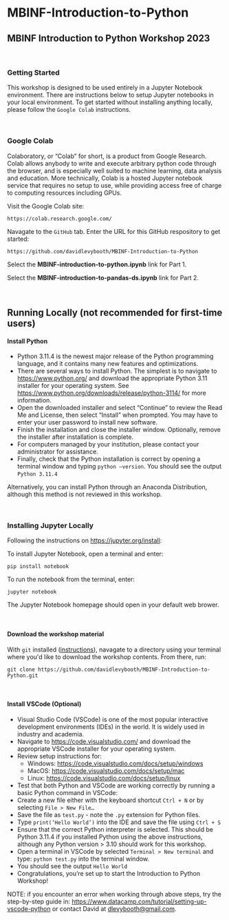 # MBINF-Introduction-to-Python

## MBINF Introduction to Python Workshop 2023

</br>

### Getting Started

This workshop is designed to be used entirely in a Jupyter Notebook environment. There are instructions below to setup Jupyter notebooks in your local environment. To get started without installing anything locally, please follow the `Google Colab` instructions. 

</br>

### Google Colab

Colaboratory, or “Colab” for short, is a product from Google Research. Colab allows anybody to write and execute arbitrary python code through the browser, and is especially well suited to machine learning, data analysis and education. More technically, Colab is a hosted Jupyter notebook service that requires no setup to use, while providing access free of charge to computing resources including GPUs.

Visit the Google Colab site:

```
https://colab.research.google.com/ 
```

Navagate to the `GitHub` tab. Enter the URL for this GitHub respository to get started: 

```
https://github.com/davidlevybooth/MBINF-Introduction-to-Python
```

Select the **MBINF-introduction-to-python.ipynb** link for Part 1. 

Select the **MBINF-introduction-to-pandas-ds.ipynb** link for Part 2. 

</br>

## Running Locally (not recommended for first-time users)

#### Install Python

- Python 3.11.4 is the newest major release of the Python programming language, and it contains many new features and optimizations.
- There are several ways to install Python. The simplest is to navigate to https://www.python.org/ and download the appropriate Python 3.11 installer for your operating system. See https://www.python.org/downloads/release/python-3114/ for more information. 
- Open the downloaded installer and select “Continue” to review the Read Me and License, then select “Install” when prompted. You may have to enter your user password to install new software. 
- Finish the installation and close the installer window. Optionally, remove the installer after installation is complete. 
- For computers managed by your institution, please contact your administrator for assistance. 
- Finally, check that the Python installation is correct by opening a terminal window and typing `python –version`. You should see the output `Python 3.11.4` 

Alternatively, you can install Python through an Anaconda Distribution, although this method is not reviewed in this workshop. 

</br>

### Installing Jupyter Locally

Following the instructions on https://jupyter.org/install:

To install Jupyter Notebook, open a terminal and enter:

```
pip install notebook
```

To run the notebook from the terminal, enter:

```
jupyter notebook
```

The Jupyter Notebook homepage should open in your default web brower. 

</br>

#### Download the workshop material

With `git` installed ([instructions](https://git-scm.com/book/en/v2/Getting-Started-Installing-Git)), navagate to a directory using your terminal where you'd like to download the workshop contents. From there, run: 

```
git clone https://github.com/davidlevybooth/MBINF-Introduction-to-Python.git
```

</br>

#### Install VSCode (Optional)
- Visual Studio Code (VSCode) is one of the most popular interactive development environments (IDEs) in the world. It is widely used in industry and academia. 
- Navigate to https://code.visualstudio.com/ and download the appropriate VSCode installer for your operating system. 
- Review setup instructions for:
    - Windows: https://code.visualstudio.com/docs/setup/windows
    - MacOS: https://code.visualstudio.com/docs/setup/mac
    - Linux: https://code.visualstudio.com/docs/setup/linux
- Test that both Python and VSCode are working correctly by running a basic Python command in VSCode:
- Create a new file either with the keyboard shortcut `Ctrl + N` or by selecting `File > New File…` 
- Save the file as `test.py` - note the `.py` extension for Python files.  
- Type `print(‘Hello World’)` into the IDE and save the file using `Ctrl + S`
- Ensure that the correct Python interpreter is selected. This should be Python 3.11.4 if you installed Python using the above instructions, although any Python version > 3.10 should work for this workshop. 
- Open a terminal in VSCode by selected `Terminal > New terminal` and type: `python test.py` into the terminal window. 
- You should see the output `Hello World`
- Congratulations, you’re set up to start the Introduction to Python Workshop!

NOTE: if you encounter an error when working through above steps, try the step-by-step guide in: https://www.datacamp.com/tutorial/setting-up-vscode-python or contact David at dlevybooth@gmail.com. 






 


